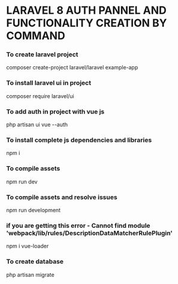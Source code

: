 
# LARAVEL 8 AUTH PANNEL AND FUNCTIONALITY CREATION BY COMMAND

### To create laravel project
composer create-project laravel/laravel example-app

### To install laravel ui in project
composer require laravel/ui

### To add auth in project with vue js
php artisan ui vue --auth

### To install complete js dependencies and libraries
npm i

### To compile assets
npm run dev

### To compile assets and resolve issues
npm run development

### if you are getting this error - Cannot find module 'webpack/lib/rules/DescriptionDataMatcherRulePlugin'
npm i vue-loader

### To create database
php artisan migrate
